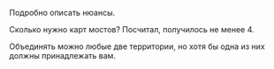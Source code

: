 Подробно описать нюансы.

Сколько нужно карт мостов? 
Посчитал, получилось не менее 4.

Объединять можно любые две территории, но хотя бы одна из них должны принадлежать вам.
